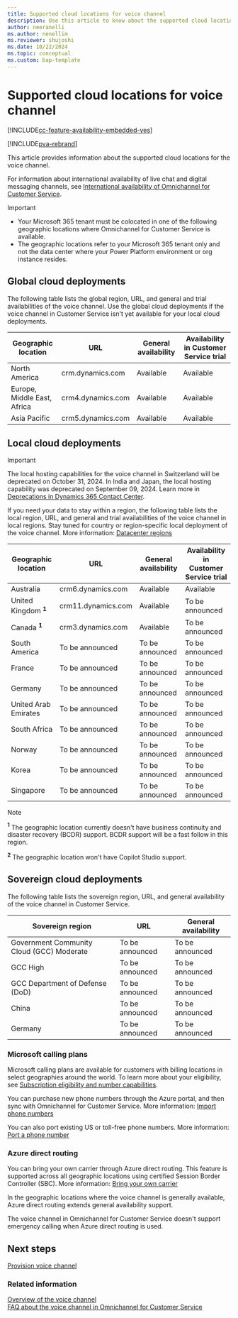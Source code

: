 ```yaml
---
title: Supported cloud locations for voice channel
description: Use this article to know about the supported cloud locations for the voice channel in Customer Service.
author: neeranelli
ms.author: nenellim
ms.reviewer: shujoshi
ms.date: 10/22/2024
ms.topic: conceptual
ms.custom: bap-template
---
```


# Supported cloud locations for voice channel

[!INCLUDE[cc-feature-availability-embedded-yes](../../includes/cc-feature-availability-embedded-yes.md)]

[!INCLUDE[pva-rebrand](../../includes/cc-pva-rebrand.md)]

This article provides information about the supported cloud locations for the voice channel.

For information about international availability of live chat and digital messaging channels, see [International availability of Omnichannel for Customer Service](../implement/international-availability.md#international-availability-of-omnichannel-for-customer-service).

> [!IMPORTANT]
>
> - Your Microsoft 365 tenant must be colocated in one of the following geographic locations where Omnichannel for Customer Service is available.
> - The geographic locations refer to your Microsoft 365 tenant only and not the data center where your Power Platform environment or org instance resides.

## Global cloud deployments

The following table lists the global region, URL, and general and trial availabilities of the voice channel. Use the global cloud deployments if the voice channel in Customer Service isn't yet available for your local cloud deployments.

|Geographic location |URL| General availability | Availability in Customer Service trial|
|----------|---------|-----|---------|
|North America |crm.dynamics.com |Available | Available|
|Europe, Middle East, Africa| crm4.dynamics.com|Available | Available|
|Asia Pacific |crm5.dynamics.com |Available | Available |

## Local cloud deployments

> [!IMPORTANT]
> The local hosting capabilities for the voice channel in Switzerland will be deprecated on October 31, 2024. In India and Japan, the local hosting capability was deprecated on September 09, 2024. Learn more in [Deprecations in Dynamics 365 Contact Center](/dynamics365/contact-center/implement/deprecations-contact-center).

If you need your data to stay within a region, the following table lists the local region, URL, and general and trial availabilities of the voice channel in local regions. Stay tuned for country or region-specific local deployment of the voice channel. More information: [Datacenter regions](/power-platform/admin/new-datacenter-regions)

|Geographic location | URL| General availability | Availability in Customer Service trial|
|----------|---------|-----|----------|
|Australia| crm6.dynamics.com |Available |Available|
|United Kingdom **<sup>1</sup>**| crm11.dynamics.com |Available | To be announced|
|Canada **<sup>1 </sup>** |crm3.dynamics.com |Available | To be announced  |
|South America |To be announced | To be announced|To be announced|
|France | To be announced | To be announced|To be announced|
|Germany | To be announced | To be announced|To be announced|
| United Arab Emirates | To be announced | To be announced |To be announced|
|South Africa | To be announced | To be announced|To be announced|
|Norway | To be announced | To be announced|To be announced|
|Korea | To be announced | To be announced|To be announced|
|Singapore|To be announced | To be announced|To be announced|

> [!NOTE]
> **<sup> 1</sup>** The geographic location currently doesn't have business continuity and disaster recovery (BCDR) support. BCDR support will be a fast follow in this region.
>
> **<sup> 2</sup>** The geographic location won't have Copilot Studio support.

## Sovereign cloud deployments

The following table lists the sovereign region, URL, and general availability of the voice channel in Customer Service.

|Sovereign region|URL|General availability|
|-------|---------|-----------|
|Government Community Cloud (GCC) Moderate| To be announced |To be announced|
|GCC High|To be announced |To be announced |
|GCC Department of Defense (DoD)|To be announced |To be announced |
|China | To be announced | To be announced|
|Germany | To be announced | To be announced|

### Microsoft calling plans

Microsoft calling plans are available for customers with billing locations in select geographies around the world. To learn more about your eligibility, see [Subscription eligibility and number capabilities](/azure/communication-services/concepts/numbers/sub-eligibility-number-capability).

You can purchase new phone numbers through the Azure portal, and then sync with Omnichannel for Customer Service. More information: [Import phone numbers](voice-channel-sync-from-acs.md)

You can also port existing US or toll-free phone numbers. More information: [Port a phone number](/azure/communication-services/quickstarts/telephony/port-phone-number)

### Azure direct routing

You can bring your own carrier through Azure direct routing. This feature is supported across all geographic locations using certified Session Border Controller (SBC). More information: [Bring your own carrier](voice-channel-bring-your-own-number.md)

In the geographic locations where the voice channel is generally available, Azure direct routing extends general availability support.

The voice channel in Omnichannel for Customer Service doesn't support emergency calling when Azure direct routing is used.

## Next steps

[Provision voice channel](voice-channel-install.md)  

### Related information

[Overview of the voice channel](voice-channel.md)  
[FAQ about the voice channel in Omnichannel for Customer Service](voice-channel-faqs.md)  


